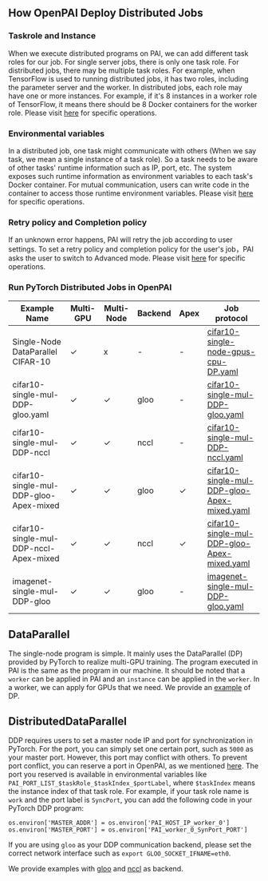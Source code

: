 ﻿## How OpenPAI Deploy Distributed Jobs
### Taskrole and Instance
When we execute distributed programs on PAI, we can add different task roles for our job. For single server jobs, there is only one task role. For distributed jobs, there may be multiple task roles. For example, when TensorFlow is used to running distributed jobs, it has two roles, including the parameter server and the worker. In distributed jobs, each role may have one or more instances. For example, if it's 8 instances in a worker role of TensorFlow, it means there should be 8 Docker containers for the worker role. Please visit [here](./how-to-use-advanced-job-settings.md#multiple-task-roles) for specific operations.

### Environmental variables
In a distributed job, one task might communicate with others (When we say task, we mean a single instance of a task role). So a task needs to be aware of other tasks' runtime information such as IP, port, etc. The system exposes such runtime information as environment variables to each task's Docker container. For mutual communication, users can write code in the container to access those runtime environment variables. Please visit [here](./how-to-use-advanced-job-settings.md#environmental-variables-and-port-reservation) for specific operations.

### Retry policy and Completion policy
If an unknown error happens, PAI will retry the job according to user settings. To set a retry policy and completion policy for the user's job，PAI asks the user to switch to Advanced mode.  Please visit [here](./how-to-use-advanced-job-settings.md#job-exit-spec-retry-policy-and-completion-policy) for specific operations.
### Run PyTorch Distributed Jobs in OpenPAI
Example Name | Multi-GPU | Multi-Node | Backend |Apex| Job protocol |
---|---|---|---|---|---| 
Single-Node DataParallel CIFAR-10 | ✓| x | -|-| [cifar10-single-node-gpus-cpu-DP.yaml](https://github.com/openxpu/pai/tree/master/examples/Distributed-example/cifar10-single-node-gpus-cpu-DP.yaml)|
cifar10-single-mul-DDP-gloo.yaml | ✓|  ✓ | gloo|-| [cifar10-single-mul-DDP-gloo.yaml](https://github.com/openxpu/pai/tree/master/examples/Distributed-example/cifar10-single-mul-DDP-gloo.yaml)|
cifar10-single-mul-DDP-nccl | ✓| ✓ |nccl|-| [cifar10-single-mul-DDP-nccl.yaml](https://github.com/openxpu/pai/tree/master/examples/Distributed-example/cifar10-single-mul-DDP-nccl.yaml)|
cifar10-single-mul-DDP-gloo-Apex-mixed | ✓|  ✓ | gloo|✓ | [cifar10-single-mul-DDP-gloo-Apex-mixed.yaml](https://github.com/openxpu/pai/tree/master/examples/Distributed-example/cifar10-single-mul-DDP-gloo-Apex-mixed.yaml)|
cifar10-single-mul-DDP-nccl-Apex-mixed | ✓|  ✓ | nccl|  ✓ | [cifar10-single-mul-DDP-gloo-Apex-mixed.yaml](https://github.com/openxpu/pai/tree/master/examples/Distributed-example/cifar10-single-mul-DDP-gloo-Apex-mixed.yaml)|
imagenet-single-mul-DDP-gloo | ✓|  ✓| gloo|-| [imagenet-single-mul-DDP-gloo.yaml](https://github.com/openxpu/pai/tree/master/examples/Distributed-example/Lite-imagenet-single-mul-DDP-gloo.yaml)|

## DataParallel
The single-node program is simple. It mainly uses the DataParallel (DP) provided by PyTorch to realize multi-GPU training. The program executed in PAI is the same as the program in our machine. It should be noted that a `worker` can be applied in PAI and an `instance` can be applied in the `worker`. In a worker, we can apply for GPUs that we need. We provide an [example](../../../examples/Distributed-example/cifar10-single-node-gpus-cpu-DP.py) of DP.

## DistributedDataParallel
DDP requires users to set a master node IP and port for synchronization in PyTorch. For the port, you can simply set one certain port, such as `5000` as your master port. However, this port may conflict with others. To prevent port conflict, you can reserve a port in OpenPAI, as we mentioned [here](./how-to-use-advanced-job-settings.md#environmental-variables-and-port-reservation). The port you reserved is available in environmental variables like `PAI_PORT_LIST_$taskRole_$taskIndex_$portLabel`, where `$taskIndex` means the instance index of that task role. For example, if your task role name is `work` and the port label is `SyncPort`, you can add the following code in your PyTorch DDP program:

```
os.environ['MASTER_ADDR'] = os.environ['PAI_HOST_IP_worker_0']
os.environ['MASTER_PORT'] = os.environ['PAI_worker_0_SynPort_PORT']
```
If you are using `gloo` as your DDP communication backend, please set the correct network interface such as `export GLOO_SOCKET_IFNAME=eth0`.


We provide examples with [gloo](https://github.com/openxpu/pai/tree/master/examples/Distributed-example/cifar10-single-mul-DDP-gloo.yaml) and [nccl](https://github.com/openxpu/pai/tree/master/examples/Distributed-example/cifar10-single-mul-DDP-nccl.yaml) as backend.

